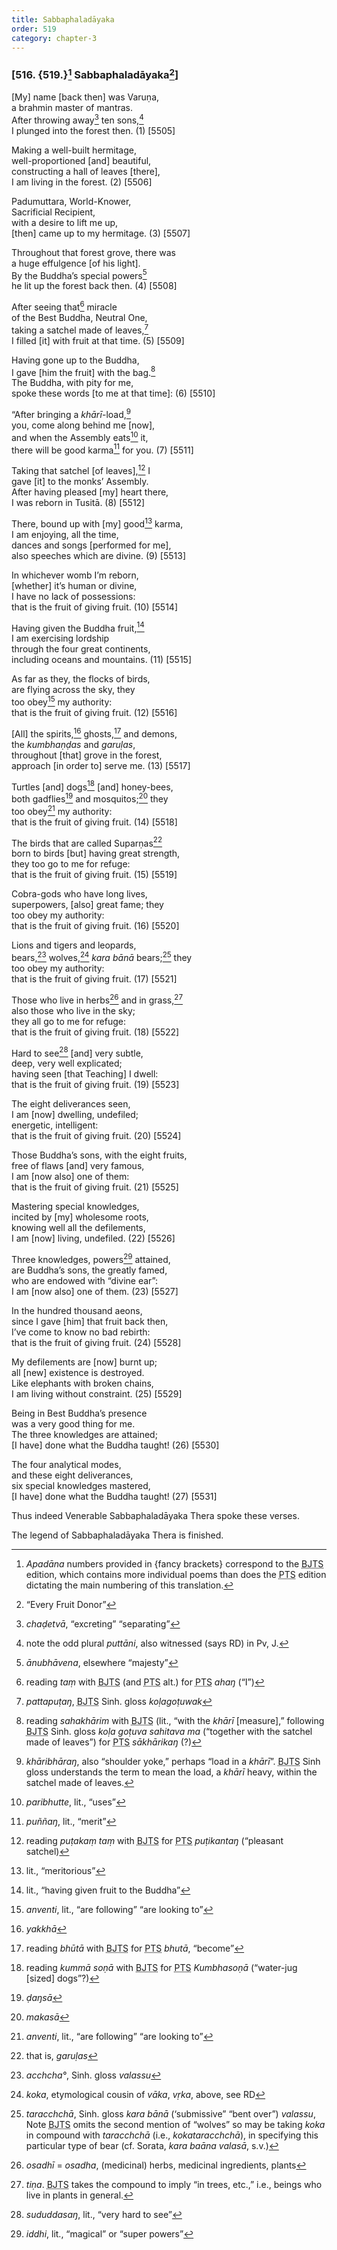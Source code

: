 ```yaml
---
title: Sabbaphaladāyaka
order: 519
category: chapter-3
---
```


### \[516. {519.}[^1] Sabbaphaladāyaka[^2]\]

\[My\] name \[back then\] was Varuṇa,  
a brahmin master of mantras.  
After throwing away[^3] ten sons,[^4]  
I plunged into the forest then. (1) \[5505\]

Making a well-built hermitage,  
well-proportioned \[and\] beautiful,  
constructing a hall of leaves \[there\],  
I am living in the forest. (2) \[5506\]

Padumuttara, World-Knower,  
Sacrificial Recipient,  
with a desire to lift me up,  
\[then\] came up to my hermitage. (3) \[5507\]

Throughout that forest grove, there was  
a huge effulgence \[of his light\].  
By the Buddha’s special powers[^5]  
he lit up the forest back then. (4) \[5508\]

After seeing that[^6] miracle  
of the Best Buddha, Neutral One,  
taking a satchel made of leaves,[^7]  
I filled \[it\] with fruit at that time. (5) \[5509\]

Having gone up to the Buddha,  
I gave \[him the fruit\] with the bag.[^8]  
The Buddha, with pity for me,  
spoke these words \[to me at that time\]: (6) \[5510\]

“After bringing a *khārī*-load,[^9]  
you, come along behind me \[now\],  
and when the Assembly eats[^10] it,  
there will be good karma[^11] for you. (7) \[5511\]

Taking that satchel \[of leaves\],[^12] I  
gave \[it\] to the monks’ Assembly.  
After having pleased \[my\] heart there,  
I was reborn in Tusitā. (8) \[5512\]

There, bound up with \[my\] good[^13] karma,  
I am enjoying, all the time,  
dances and songs \[performed for me\],  
also speeches which are divine. (9) \[5513\]

In whichever womb I’m reborn,  
\[whether\] it’s human or divine,  
I have no lack of possessions:  
that is the fruit of giving fruit. (10) \[5514\]

Having given the Buddha fruit,[^14]  
I am exercising lordship  
through the four great continents,  
including oceans and mountains. (11) \[5515\]

As far as they, the flocks of birds,  
are flying across the sky, they  
too obey[^15] my authority:  
that is the fruit of giving fruit. (12) \[5516\]

\[All\] the spirits,[^16] ghosts,[^17] and demons,  
the *kumbhaṇḍas* and *garuḷas*,  
throughout \[that\] grove in the forest,  
approach \[in order to\] serve me. (13) \[5517\]

Turtles \[and\] dogs[^18] \[and\] honey-bees,  
both gadflies[^19] and mosquitos;[^20] they  
too obey[^21] my authority:  
that is the fruit of giving fruit. (14) \[5518\]

The birds that are called Suparṇas[^22]  
born to birds \[but\] having great strength,  
they too go to me for refuge:  
that is the fruit of giving fruit. (15) \[5519\]

Cobra-gods who have long lives,  
superpowers, \[also\] great fame; they  
too obey my authority:  
that is the fruit of giving fruit. (16) \[5520\]

Lions and tigers and leopards,  
bears,[^23] wolves,[^24] *kara bānā* bears;[^25] they  
too obey my authority:  
that is the fruit of giving fruit. (17) \[5521\]

Those who live in herbs[^26] and in grass,[^27]  
also those who live in the sky;  
they all go to me for refuge:  
that is the fruit of giving fruit. (18) \[5522\]

Hard to see[^28] \[and\] very subtle,  
deep, very well explicated;  
having seen \[that Teaching\] I dwell:  
that is the fruit of giving fruit. (19) \[5523\]

The eight deliverances seen,  
I am \[now\] dwelling, undefiled;  
energetic, intelligent:  
that is the fruit of giving fruit. (20) \[5524\]

Those Buddha’s sons, with the eight fruits,  
free of flaws \[and\] very famous,  
I am \[now also\] one of them:  
that is the fruit of giving fruit. (21) \[5525\]

Mastering special knowledges,  
incited by \[my\] wholesome roots,  
knowing well all the defilements,  
I am \[now\] living, undefiled. (22) \[5526\]

Three knowledges, powers[^29] attained,  
are Buddha’s sons, the greatly famed,  
who are endowed with “divine ear”:  
I am \[now also\] one of them. (23) \[5527\]

In the hundred thousand aeons,  
since I gave \[him\] that fruit back then,  
I’ve come to know no bad rebirth:  
that is the fruit of giving fruit. (24) \[5528\]

My defilements are \[now\] burnt up;  
all \[new\] existence is destroyed.  
Like elephants with broken chains,  
I am living without constraint. (25) \[5529\]

Being in Best Buddha’s presence  
was a very good thing for me.  
The three knowledges are attained;  
\[I have\] done what the Buddha taught! (26) \[5530\]

The four analytical modes,  
and these eight deliverances,  
six special knowledges mastered,  
\[I have\] done what the Buddha taught! (27) \[5531\]

Thus indeed Venerable Sabbaphaladāyaka Thera spoke these verses.

The legend of Sabbaphaladāyaka Thera is finished.

[^1]: *Apadāna* numbers provided in {fancy brackets} correspond to the <abbr title="Buddha Jayanthi Tripitaka Series">BJTS</abbr> edition, which contains more individual poems than does the <abbr title="Pali Text Society">PTS</abbr> edition dictating the main numbering of this translation.

[^2]: “Every Fruit Donor”

[^3]: *chaḍetvā*, “excreting” “separating”

[^4]: note the odd plural *puttāni*, also witnessed (says RD) in Pv, J.

[^5]: *ānubhāvena*, elsewhere “majesty”

[^6]: reading *taṃ* with <abbr title="Buddha Jayanthi Tripitaka Series">BJTS</abbr> (and <abbr title="Pali Text Society">PTS</abbr> alt.) for <abbr title="Pali Text Society">PTS</abbr> *ahaŋ* (“I”)

[^7]: *pattapuṭaŋ*, <abbr title="Buddha Jayanthi Tripitaka Series">BJTS</abbr> Sinh. gloss *koḷagoṭuwak*

[^8]: reading *sahakhārim* with <abbr title="Buddha Jayanthi Tripitaka Series">BJTS</abbr> (lit., “with the *khārī* \[measure\],” following <abbr title="Buddha Jayanthi Tripitaka Series">BJTS</abbr> Sinh. gloss *koḷa goṭuva sahitava ma* (“together with the satchel made of leaves”) for <abbr title="Pali Text Society">PTS</abbr> *sākhārikaŋ* (?)

[^9]: *khāribhāraŋ*, also “shoulder yoke,” perhaps “load in a *khārī*”. <abbr title="Buddha Jayanthi Tripitaka Series">BJTS</abbr> Sinh gloss understands the term to mean the load, a *khārī* heavy, within the satchel made of leaves.

[^10]: *paribhutte*, lit., “uses”

[^11]: *puññaŋ*, lit., “merit”

[^12]: reading *puṭakaṃ taṃ* with <abbr title="Buddha Jayanthi Tripitaka Series">BJTS</abbr> for <abbr title="Pali Text Society">PTS</abbr> *puṭikantaŋ* (“pleasant satchel)

[^13]: lit., “meritorious”

[^14]: lit., “having given fruit to the Buddha”

[^15]: *anventi*, lit., “are following” “are looking to”

[^16]: *yakkhā*

[^17]: reading *bhūtā* with <abbr title="Buddha Jayanthi Tripitaka Series">BJTS</abbr> for <abbr title="Pali Text Society">PTS</abbr> *bhutā*, “become”

[^18]: reading *kummā soṇā* with <abbr title="Buddha Jayanthi Tripitaka Series">BJTS</abbr> for <abbr title="Pali Text Society">PTS</abbr> *Kumbhasoṇā* (“water-jug \[sized\] dogs”?)

[^19]: *ḍaŋsā*

[^20]: *makasā*

[^21]: *anventi*, lit., “are following” “are looking to”

[^22]: that is, *garuḷas*

[^23]: *a<span class="diacritics" data-state="on">c</span><span class="no-diacritics" data-state="off">ch</span>cha°*, Sinh. gloss *valassu*

[^24]: *koka*, etymological cousin of *vāka*, *vṛka*, above, see RD

[^25]: *tara<span class="diacritics" data-state="on">c</span><span class="no-diacritics" data-state="off">ch</span>chā*, Sinh. gloss *kara bānā* (‘submissive” “bent over”) *valassu*, Note <abbr title="Buddha Jayanthi Tripitaka Series">BJTS</abbr> omits the second mention of “wolves” so may be taking *koka* in compound with *tara<span class="diacritics" data-state="on">c</span><span class="no-diacritics" data-state="off">ch</span>chā* (i.e., *kokatara<span class="diacritics" data-state="on">c</span><span class="no-diacritics" data-state="off">ch</span>chā*), in specifying this particular type of bear (cf. Sorata, *kara baāna valasā*, s.v.)

[^26]: *osadhī* = *osadha*, (medicinal) herbs, medicinal ingredients, plants

[^27]: *tiṇa*. <abbr title="Buddha Jayanthi Tripitaka Series">BJTS</abbr> takes the compound to imply “in trees, etc.,” i.e., beings who live in plants in general.

[^28]: *sududdasaŋ*, lit., “very hard to see”

[^29]: *iddhi*, lit., “magical” or “super powers”
